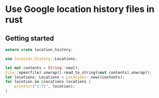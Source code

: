 # Use Google location history files in rust

## Getting started

```rust
extern crate location_history;

use location_history::Locations;

let mut contents = String::new();
File::open(file).unwrap().read_to_string(&mut contents).unwrap();
let locations: Locations = Locations::new(&contents);
for location in &locations.locations {
    println!("{:?}", location);
}
```